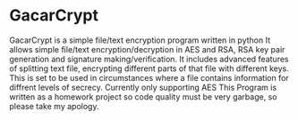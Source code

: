 # GacarCrypt
GacarCrypt is a simple file/text encryption program written in python
It allows simple file/text encryption/decryption in AES and RSA, RSA key pair generation and signature making/verification.
It includes advanced features of splitting text file, encrypting different parts of that file with different keys. This is set to be used in circumstances where a file contains information for diffrent levels of secrecy. Currently only supporting AES
This Program is written as a homework project so code quality must be very garbage, so please take my apology.
